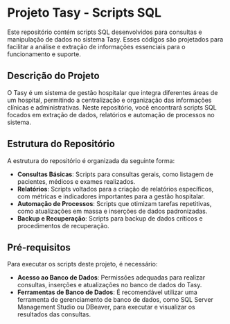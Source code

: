 

# Projeto Tasy - Scripts SQL

Este repositório contém scripts SQL desenvolvidos para consultas e manipulação de dados no sistema Tasy. Esses códigos são projetados para facilitar a análise e extração de informações essenciais para o funcionamento e suporte.

## Descrição do Projeto

O Tasy é um sistema de gestão hospitalar que integra diferentes áreas de um hospital, permitindo a centralização e organização das informações clínicas e administrativas. Neste repositório, você encontrará scripts SQL focados em extração de dados, relatórios e automação de processos no sistema.

## Estrutura do Repositório

A estrutura do repositório é organizada da seguinte forma:

- **Consultas Básicas**: Scripts para consultas gerais, como listagem de pacientes, médicos e exames realizados.
- **Relatórios**: Scripts voltados para a criação de relatórios específicos, com métricas e indicadores importantes para a gestão hospitalar.
- **Automação de Processos**: Scripts que otimizam tarefas repetitivas, como atualizações em massa e inserções de dados padronizadas.
- **Backup e Recuperação**: Scripts para backup de dados críticos e procedimentos de recuperação.

## Pré-requisitos

Para executar os scripts deste projeto, é necessário:

- **Acesso ao Banco de Dados**: Permissões adequadas para realizar consultas, inserções e atualizações no banco de dados do Tasy.
- **Ferramentas de Banco de Dados**: É recomendável utilizar uma ferramenta de gerenciamento de banco de dados, como SQL Server Management Studio ou DBeaver, para executar e visualizar os resultados das consultas.
